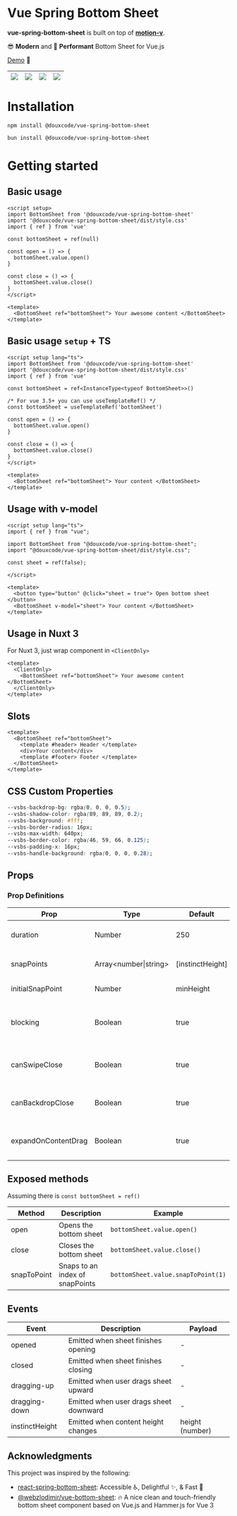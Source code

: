 # Vue Spring Bottom Sheet

**vue-spring-bottom-sheet** is built on top of **[motion-v]**.

😎 **Modern** and 🚀 **Performant** Bottom Sheet for Vue.js

[Demo](https://vue-spring-bottom-sheet.douxcode.com/) 👀

| ![](https://vue-spring-bottom-sheet.douxcode.com/example_basic.png) | ![](https://vue-spring-bottom-sheet.douxcode.com/example_snap.png) | ![](https://vue-spring-bottom-sheet.douxcode.com/example_blocking.png) | ![](https://vue-spring-bottom-sheet.douxcode.com/example_sticky.png) |
| :-----------------------------------------------------------------: | :----------------------------------------------------------------: | :--------------------------------------------------------------------: | :------------------------------------------------------------------: |

# Installation

```
npm install @douxcode/vue-spring-bottom-sheet
```

```
bun install @douxcode/vue-spring-bottom-sheet
```

# Getting started

## Basic usage

```vue
<script setup>
import BottomSheet from '@douxcode/vue-spring-bottom-sheet'
import '@douxcode/vue-spring-bottom-sheet/dist/style.css'
import { ref } from 'vue'

const bottomSheet = ref(null)

const open = () => {
  bottomSheet.value.open()
}

const close = () => {
  bottomSheet.value.close()
}
</script>

<template>
  <BottomSheet ref="bottomSheet"> Your awesome content </BottomSheet>
</template>
```

## Basic usage `setup` + TS

```vue
<script setup lang="ts">
import BottomSheet from '@douxcode/vue-spring-bottom-sheet'
import '@douxcode/vue-spring-bottom-sheet/dist/style.css'
import { ref } from 'vue'

const bottomSheet = ref<InstanceType<typeof BottomSheet>>()

/* For vue 3.5+ you can use useTemplateRef() */
const bottomSheet = useTemplateRef('bottomSheet')

const open = () => {
  bottomSheet.value.open()
}

const close = () => {
  bottomSheet.value.close()
}
</script>

<template>
  <BottomSheet ref="bottomSheet"> Your content </BottomSheet>
</template>
```

## Usage with v-model

```vue
<script setup lang="ts">
import { ref } from "vue";

import BottomSheet from "@douxcode/vue-spring-bottom-sheet";
import "@douxcode/vue-spring-bottom-sheet/dist/style.css";

const sheet = ref(false);

</script>

<template>
  <button type="button" @click="sheet = true"> Open bottom sheet </button>
  <BottomSheet v-model="sheet"> Your content </BottomSheet>
</template>
```


## Usage in Nuxt 3

For Nuxt 3, just wrap component in `<ClientOnly>`

```vue
<template>
  <ClientOnly>
    <BottomSheet ref="bottomSheet"> Your awesome content </BottomSheet>
  </ClientOnly>
</template>
```

## Slots

```vue
<template>
  <BottomSheet ref="bottomSheet">
    <template #header> Header </template>
    <div>Your content</div>
    <template #footer> Footer </template>
  </BottomSheet>
</template>
```

## CSS Custom Properties

```css
--vsbs-backdrop-bg: rgba(0, 0, 0, 0.5);
--vsbs-shadow-color: rgba(89, 89, 89, 0.2);
--vsbs-background: #fff;
--vsbs-border-radius: 16px;
--vsbs-max-width: 640px;
--vsbs-border-color: rgba(46, 59, 66, 0.125);
--vsbs-padding-x: 16px;
--vsbs-handle-background: rgba(0, 0, 0, 0.28);
```

## Props

### Prop Definitions

| Prop                | Type                  | Default          | Description                                |
| ------------------- | --------------------- | ---------------- | ------------------------------------------ |
| duration            | Number                | 250              | Animation duration in milliseconds         |
| snapPoints          | Array<number\|string> | [instinctHeight] | Custom snapping positions                  |
| initialSnapPoint    | Number                | minHeight        | Initial snap point index                   |
| blocking            | Boolean               | true             | Block interactions with underlying content |
| canSwipeClose       | Boolean               | true             | Enable swipe-to-close gesture              |
| canBackdropClose    | Boolean               | true             | Allow closing by tapping backdrop          |
| expandOnContentDrag | Boolean               | true             | Enable expanding by dragging content       |

## Exposed methods

Assuming there is `const bottomSheet = ref()`

| Method      | Description                     | Example                            |
| ----------- | ------------------------------- | ---------------------------------- |
| open        | Opens the bottom sheet          | `bottomSheet.value.open()`         |
| close       | Closes the bottom sheet         | `bottomSheet.value.close()`        |
| snapToPoint | Snaps to an index of snapPoints | `bottomSheet.value.snapToPoint(1)` |

## Events

| Event          | Description                            | Payload         |
| -------------- | -------------------------------------- | --------------- |
| opened         | Emitted when sheet finishes opening    | -               |
| closed         | Emitted when sheet finishes closing    | -               |
| dragging-up    | Emitted when user drags sheet upward   | -               |
| dragging-down  | Emitted when user drags sheet downward | -               |
| instinctHeight | Emitted when content height changes    | height (number) |

## Acknowledgments

This project was inspired by the following:

- [react-spring-bottom-sheet]: Accessible ♿️, Delightful ✨, & Fast 🚀
- [@webzlodimir/vue-bottom-sheet]: 🔥 A nice clean and touch-friendly bottom sheet component based on Vue.js and Hammer.js for Vue 3

[motion-v]: https://motion.unovue.com/
[react-spring-bottom-sheet]: https://react-spring.bottom-sheet.dev/
[@webzlodimir/vue-bottom-sheet]: https://github.com/vaban-ru/vue-bottom-sheet
